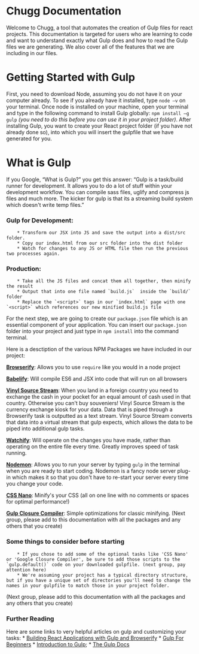 # Chugg Documentation

Welcome to Chugg, a tool that automates the creation of Gulp files for react projects. This documentation is targeted for users who are learning to code and want to understand exactly what Gulp does and how to read the Gulp files we are generating. We also cover all of the features that we are including in our files.

# Getting Started with Gulp

First, you need to download Node, assuming you do not have it on your computer already. To see if you already have it installed, type `node –v` on your terminal. Once node is installed on your machine, open your terminal and type in the following command to install Gulp globally: `npm install –g gulp` *(you need to do this before you can use it in your project folder)*.
After installing Gulp, you want to create your React project folder (if you have not already done so), into which you will insert the gulpfile that we have generated for you.

# What is Gulp

If you Google, “What is Gulp?” you get this answer: “Gulp is a task/build runner for development. It allows you to do a lot of stuff within your development workflow. You can compile sass files, uglify and compress js files and much more. The kicker for gulp is that its a streaming build system which doesn't write temp files.”

### Gulp for Development:
		* Transform our JSX into JS and save the output into a dist/src folder.
		* Copy our index.html from our src folder into the dist folder
		* Watch for changes to any JS or HTML file then run the previous two processes again.

### Production:
		* Take all the JS files and concat them all together, then minify the result
		* Output that into one file named `build.js`  inside the `build/` folder
		* Replace the `<script>` tags in our `index.html` page with one `<script>` which references our new minified build.js file
For the next step, we are going to create our `package.json` file which is an essential component of your application. You can insert our `package.json` folder into your project and just type in `npm install` into the command terminal.

Here is a desctiption of the various NPM Packages we have included in our project:

[__Browserify__](https://www.npmjs.com/package/browserify "Browserify"):
Allows you to use `require` like you would in a node project

[__Babelify__](https://www.npmjs.com/package/babelify "Babelify"):
Will compile ES6 and JSX into code that will run on all browsers

[__Vinyl Source Stream__](https://www.npmjs.com/package/vinyl-source-stream "Vinyl Source Stream"):
When you land in a foreign country you need to exchange the cash in your pocket for an equal amount of cash used in that country. Otherwise you can't buy souveniers! Vinyl Source Stream is the currency exchange kiosk for your data. Data that is piped through a Browserify task is outputted as a text stream. Vinyl Source Stream converts that data into a virtual stream that gulp expects, which allows the data to be piped into additional gulp tasks.

[__Watchify__](https://github.com/substack/watchify#readme):
Will operate on the changes you have made, rather than operating on the entire file every time. Greatly improves speed of task running.

[__Nodemon__](https://www.npmjs.com/package/gulp-nodemon):
Allows you to run your server by typing `gulp` in the terminal when you are ready to start coding. Nodemon is a fancy node server plug-in which makes it so that you don't have to re-start your server every time you change your code.

[__CSS Nano__](https://www.npmjs.com/package/gulp-minify-css):
Minify's your CSS (all on one line with no comments or spaces for optimal performance!)

[__Gulp Closure Compiler__](https://www.npmjs.com/package/gulp-closure-compiler):
Simple optimizations for classic minifying.
(Next group, please add to this documentation with all the packages and any others that you create)

### Some things to consider before starting
		* If you chose to add some of the optional tasks like 'CSS Nano' or 'Google Closure Compiler', be sure to add those scripts to the `gulp.default()` code on your downloaded gulpfile. (next group, pay attention here)
		* We're assuming your project has a typical directory structure, but if you have a unique set of directories you'll need to change the names in your gulpfile to match those in your project folder.

(Next group, please add to this documentation with all the packages and any others that you create)


### Further Reading
Here are some links to very helpful articles on gulp and customizing your tasks:
			* [Building React Applications with Gulp and Browserify](http://tylermcginnis.com/reactjs-tutorial-pt-2-building-react-applications-with-gulp-and-browserify/ "Building React Applications with Gulp and Browserify, Tyler McGinnis")
			* [Gulp For Beginners](https://css-tricks.com/gulp-for-beginners/ "Gulp for Beginners, CSS-Tricks")
			* [Introduction to Gulp](http://www.sitepoint.com/introduction-gulp-js/ "Introduction to Gulp, SitePoint");
			* [The Gulp Docs](https://github.com/gulpjs/gulp/tree/master/docs "Gulp Docs")
